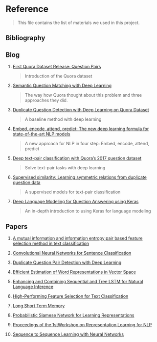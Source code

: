 # Reference

> This file contains the list of materials we used in this project.

## Bibliography

## Blog
1. [First Quora Dataset Release: Question Pairs](https://data.quora.com/First-Quora-Dataset-Release-Question-Pairs)
   > Introduction of the Quora dataset
2. [Semantic Question Matching with Deep Learning](https://engineering.quora.com/Semantic-Question-Matching-with-Deep-Learning)
   > The way how Quora thought about this problem and three approaches they did.
3. [Duplicate Question Detection with Deep Learning on Quora Dataset](http://www.erogol.com/duplicate-question-detection-deep-learning/)
   > A baseline method with deep learning
4. [Embed, encode, attend, predict: The new deep learning formula for state-of-the-art NLP models](https://explosion.ai/blog/deep-learning-formula-nlp)
   > A new approach for NLP in four step: Embed, encode, attend, predict
5. [Deep text-pair classification with Quora’s 2017 question dataset](https://explosion.ai/blog/quora-deep-text-pair-classification)
   > Solve text-pair tasks with deep learning
6. [Supervised similarity: Learning symmetric relations from duplicate question data](https://explosion.ai/blog/supervised-similarity-siamese-cnn)
   > A supervised models for text-pair classification
7. [Deep Language Modeling for Question Answering using Keras](http://ben.bolte.cc/blog/2016/language.html)
   > An in-depth introduction to using Keras for language modeling


## Papers

1. [A mutual information and information entropy pair based feature selection method in text classification](http://ieeexplore.ieee.org/document/5620805/)

2. [Convolutional Neural Networks for Sentence Classification](http://emnlp2014.org/papers/pdf/EMNLP2014181.pdf)

3. [Duplicate Question Pair Detection with Deep Learning](https://web.stanford.edu/class/cs224n/reports/2759336.pdf)

4. [Efficient Estimation of Word Representations in Vector Space](https://arxiv.org/abs/1301.3781)

5. [Enhancing and Combining Sequential and Tree LSTM for Natural Language Inference](https://arxiv.org/abs/1609.06038)

6. [High-Performing Feature Selection for Text Classification](http://citeseerx.ist.psu.edu/viewdoc/download?doi=10.1.1.15.2350&rep=rep1&type=pdf)

7. [Long Short Term Memory](http://www.bioinf.jku.at/publications/older/2604.pdf)

8. [Probabilistic Siamese Network for Learning Representations](https://tspace.library.utoronto.ca/bitstream/1807/43097/3/Liu_Chen_201311_MASc_thesis.pdf)

9. [Proceedings of the 1stWorkshop on Representation Learning for NLP](https://sites.google.com/site/repl4nlp2016/accepted-papers)

10. [Sequence to Sequence Learning with Neural Networks](https://arxiv.org/abs/1409.3215) 
